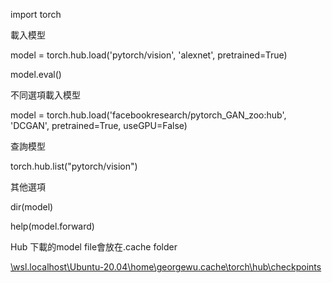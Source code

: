 
import torch

載入模型

model = torch.hub.load('pytorch/vision', 'alexnet', pretrained=True)

model.eval()

不同選項載入模型

model = torch.hub.load('facebookresearch/pytorch_GAN_zoo:hub', 'DCGAN', pretrained=True, useGPU=False)

查詢模型

torch.hub.list("pytorch/vision")

其他選項

dir(model)

help(model.forward)

Hub 下載的model file會放在.cache folder

[\\wsl.localhost\Ubuntu-20.04\home\georgewu\.cache\torch\hub\checkpoints](file://wsl.localhost/Ubuntu-20.04/home/georgewu/.cache/torch/hub/checkpoints)